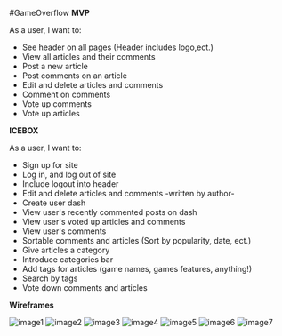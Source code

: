 #GameOverflow
**MVP**

As a user, I want to:
* See header on all pages (Header includes logo,ect.)
* View all articles and their comments
* Post a new article
* Post comments on an article
* Edit and delete articles and comments
* Comment on comments
* Vote up comments
* Vote up articles

**ICEBOX**

As a user, I want to:
* Sign up for site
* Log in, and log out of site
* Include logout into header
* Edit and delete articles and comments -written by author-
* Create user dash
* View user's recently commented posts on dash
* View user's voted up articles and comments
* View user's comments
* Sortable comments and articles (Sort by popularity, date, ect.)
* Give articles a category
* Introduce categories bar
* Add tags for articles (game names, games features, anything!)
* Search by tags
* Vote down comments and articles


**Wireframes**

![image1](GameOverflow/app/assets/images/IMG_3488.JPG)
![image2](GameOverflow/app/assets/images/IMG_3490.JPG)
![image3](GameOverflow/app/assets/images/IMG_3491.JPG)
![image4](GameOverflow/app/assets/images/IMG_3492.JPG)
![image5](GameOverflow/app/assets/images/IMG_3493.JPG)
![image6](GameOverflow/app/assets/images/IMG_3494.JPG)
![image7](GameOverflow/app/assets/images/IMG_3495.JPG)
